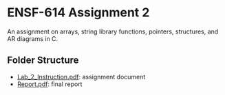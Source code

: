# ENSF-614 Assignment 2

An assignment on arrays, string library functions, pointers, structures, and AR diagrams in C.

## Folder Structure

- [Lab_2_Instruction.pdf](Lab_2_Instruction.pdf): assignment document
- [Report.pdf](Report.pdf): final report
